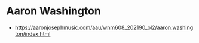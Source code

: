 # Aaron Washington

- https://aaronjosephmusic.com/aau/wnm608_202190_ol2/aaron.washington/index.html
